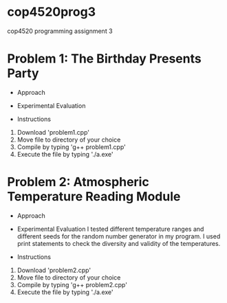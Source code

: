 # cop4520prog3
cop4520 programming assignment 3

# Problem 1: The Birthday Presents Party

- Approach


- Experimental Evaluation


- Instructions
1. Download 'problem1.cpp'
2. Move file to directory of your choice
3. Compile by typing 'g++ problem1.cpp'
4. Execute the file by typing './a.exe'

# Problem 2: Atmospheric Temperature Reading Module

- Approach



- Experimental Evaluation
I tested different temperature ranges and different seeds for the random number generator in my program. I used print statements to check the diversity and validity of the temperatures.

- Instructions
1. Download 'problem2.cpp'
2. Move file to directory of your choice
3. Compile by typing 'g++ problem2.cpp'
4. Execute the file by typing './a.exe'
